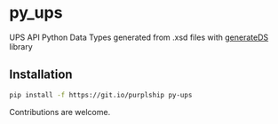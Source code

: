# py_ups

UPS API Python Data Types generated from .xsd files with [generateDS](http://www.davekuhlman.org/generateDS.html) library

## Installation

```bash
pip install -f https://git.io/purplship py-ups
```

Contributions are welcome.
